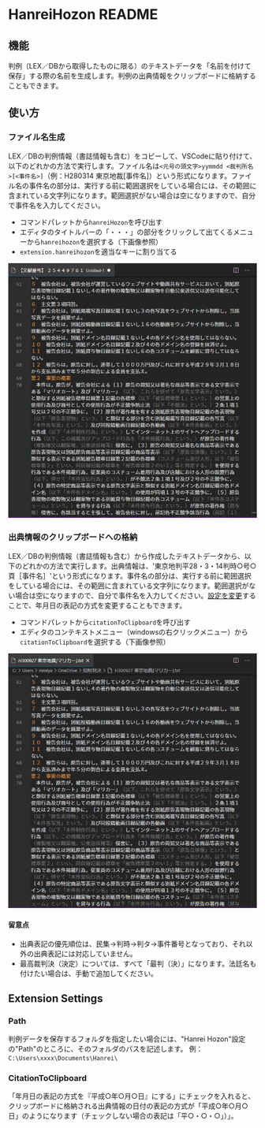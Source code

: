 # HanreiHozon README
## 機能
判例（LEX／DBから取得したものに限る）のテキストデータを「名前を付けて保存」する際の名前を生成します。判例の出典情報をクリップボードに格納することもできます。

## 使い方
### ファイル名生成
LEX／DBの判例情報（書誌情報も含む）をコピーして、VSCodeに貼り付けて、以下のどれかの方法で実行します。ファイル名は`<元号の頭文字>yymmdd <裁判所名>[<事件名>]`（例：H280314 東京地裁[事件名]）という形式になります。ファイル名の事件名の部分は、実行する前に範囲選択をしている場合には、その範囲に含まれている文字列になります。範囲選択がない場合は空になりますので、自分で事件名を入力してください。
- コマンドパレットから`hanreiHozon`を呼び出す
- エディタのタイトルバーの「・・・」の部分をクリックして出てくるメニューから`hanreihozon`を選択する（下画像参照）
- `extension.hanreihozon`を適当なキーに割り当てる

![](./gif/hanreihozon.gif)

### 出典情報のクリップボードへの格納
LEX／DBの判例情報（書誌情報も含む）から作成したテキストデータから、以下のどれかの方法で実行します。出典情報は、'東京地判平28・3・14判時○号○頁［事件名］'という形式になります。事件名の部分は、実行する前に範囲選択をしている場合には、その範囲に含まれている文字列になります。範囲選択がない場合は空になりますので、自分で事件名を入力してください。[設定を変更](#jump)することで、年月日の表記の方式を変更することもできます。
- コマンドパレットから`citationToClipboard`を呼び出す
- エディタのコンテキストメニュー（windowsの右クリックメニュー）から`citationToClipboard`を選択する（下画像参照）

![](./gif/ctc.gif)

#### 留意点
- 出典表記の優先順位は、民集→判時→判タ→事件番号となっており、それ以外の出典表記には対応していません。
- 最高裁判決（決定）については、すべて「最判（決）」になります。法廷名も付けたい場合は、手動で追加してください。

## Extension Settings
### Path
判例データを保存するフォルダを指定したい場合には、"Hanrei Hozon"設定の"Path"のところに、そのフォルダのパスを記述します。
例：	`C:\Users\xxxx\Documents\Hanrei\`

### <a name="jump"></a>CitationToClipboard
「年月日の表記の方式を『平成○年○月○日』にする」にチェックを入れると、クリップボードに格納される出典情報の日付の表記の方式が「平成○年○月○日」のようになります（チェックしない場合の表記は「平○・○・○」）」。


